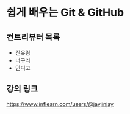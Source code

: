 # 쉽게 배우는 Git & GitHub

## 컨트리뷰터 목록

- 진유림
- 너구리
- 인디고

## 강의 링크
https://www.inflearn.com/users/@jayjinjay